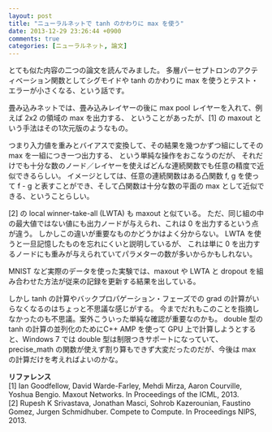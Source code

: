 ```yaml
---
layout: post
title: "ニューラルネットで tanh のかわりに max を使う"
date: 2013-12-29 23:26:44 +0900
comments: true
categories: [ニューラルネット, 論文]
---
```

とても似た内容の二つの論文を読んでみました。
多層パーセプトロンのアクティベーション関数としてシグモイドや tanh のかわりに max を使うとテスト・エラーが小さくなる、という話です。

<!-- more -->

畳み込みネットでは、畳み込みレイヤーの後に max pool レイヤーを入れて、例えば 2x2 の領域の max を出力する、
ということがあったが、[1] の maxout という手法はその1次元版のようなもの。

つまり入力値を重みとバイアスで変換して、その結果を幾つかずつ組にしてその max を一組につき一つ出力する、
という単純な操作をおこなうのだが、
それだけでも十分な数のノード／レイヤーを使えばどんな連続関数でも任意の精度で近似できるらしい。
イメージとしては、任意の連続関数はある凸関数 f, g を使って f - g と表すことができ、そして凸関数は十分な数の平面の max として近似できる、ということらしい。

[2] の local winner-take-all (LWTA) も maxout と似ている。
ただ、同じ組の中の最大値ではない値にも出力ノードが与えられ、これは 0 を出力するという点が違う。
しかしこの違いが重要なものかどうかはよく分からない。
LWTA を使うと一旦記憶したものを忘れにくいと説明しているが、
これは単に 0 を出力するノードにも重みが与えられていてパラメターの数が多いからかもしれない。

MNIST など実際のデータを使った実験では、maxout や LWTA と dropout を組み合わせた方法が従来の記録を更新する結果を出している。

しかし tanh の計算やバックプロパゲーション・フェーズでの grad の計算がいらなくなるのはちょっと不思議な感じがする。
今までだれもこのことを指摘しなかったのも不思議。案外こういった単純な確認が重要なのかも。
double 型の tanh の計算の並列化のためにC++ AMP を使って GPU 上で計算しようとすると、Windows 7 では double 型は制限つきサポートになっていて、
precise_math の関数が使えず割り算もできず大変だったのだが、今後は max の計算だけを考えればよいのかな。

**リファレンス**<br>
[1] Ian Goodfellow, David Warde-Farley, Mehdi Mirza, Aaron Courville, Yoshua Bengio. Maxout Networks. In Proceedings of the ICML, 2013.<br>
[2] Rupesh K Srivastava, Jonathan Masci, Sohrob Kazerounian, Faustino Gomez, Jurgen Schmidhuber. Compete to Compute. In Proceedings NIPS, 2013.